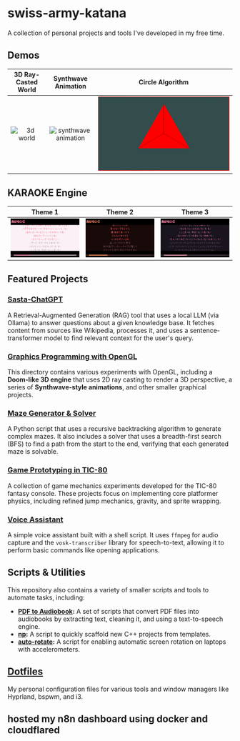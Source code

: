 # swiss-army-katana
A collection of personal projects and tools I've developed in my free time.

## Demos

| 3D Ray-Casted World | Synthwave Animation | Circle Algorithm |
| :---: | :---: | :---: |
| ![3d world](/assets/3d-world.gif) | ![synthwave animation](/assets/synthwave-sun.gif) | ![circle](/assets/circle-updated.gif) |

## KARAOKE Engine

| Theme 1 | Theme 2 | Theme 3 |
| :---: | :---: | :---: |
| ![theme1](/assets/karaoke-engine-1.png) | ![theme2](/assets/karaoke-engine-2.png) | ![theme3](/assets/karaoke-engine-3.png) |

## Featured Projects

### [Sasta-ChatGPT](https://github.com/bhu1-103/swiss-army-katana/tree/main/sasta-chatgpt)
A Retrieval-Augmented Generation (RAG) tool that uses a local LLM (via Ollama) to answer questions about a given knowledge base. It fetches content from sources like Wikipedia, processes it, and uses a sentence-transformer model to find relevant context for the user's query.

### [Graphics Programming with OpenGL](https://github.com/bhu1-103/swiss-army-katana/tree/main/opengl)
This directory contains various experiments with OpenGL, including a **Doom-like 3D engine** that uses 2D ray casting to render a 3D perspective, a series of **Synthwave-style animations**, and other smaller graphical projects.

### [Maze Generator & Solver](https://github.com/bhu1-103/swiss-army-katana/tree/main/maze)
A Python script that uses a recursive backtracking algorithm to generate complex mazes. It also includes a solver that uses a breadth-first search (BFS) to find a path from the start to the end, verifying that each generated maze is solvable.

### [Game Prototyping in TIC-80](https://github.com/bhu1-103/swiss-army-katana/tree/main/tic-80)
A collection of game mechanics experiments developed for the TIC-80 fantasy console. These projects focus on implementing core platformer physics, including refined jump mechanics, gravity, and sprite wrapping.

### [Voice Assistant](https://github.com/bhu1-103/swiss-army-katana/tree/main/assistant)
A simple voice assistant built with a shell script. It uses `ffmpeg` for audio capture and the `vosk-transcriber` library for speech-to-text, allowing it to perform basic commands like opening applications.

## Scripts & Utilities
This repository also contains a variety of smaller scripts and tools to automate tasks, including:
- **[PDF to Audiobook](https://github.com/bhu1-103/swiss-army-katana/tree/main/tools/pdf2audiobook):** A set of scripts that convert PDF files into audiobooks by extracting text, cleaning it, and using a text-to-speech engine.
- **[np](https://github.com/bhu1-103/swiss-army-katana/tree/main/tools/template-handler):** A script to quickly scaffold new C++ projects from templates.
- **[auto-rotate](https://github.com/bhu1-103/swiss-army-katana/tree/main/tools/auto-rotate):** A script for enabling automatic screen rotation on laptops with accelerometers.

## [Dotfiles](https://github.com/bhu1-103/swiss-army-katana/tree/main/dotfiles)
My personal configuration files for various tools and window managers like Hyprland, bspwm, and i3.

## hosted my n8n dashboard using docker and cloudflared
